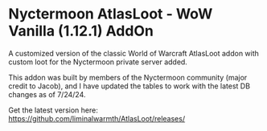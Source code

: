# Nyctermoon AtlasLoot - WoW Vanilla (1.12.1) AddOn

A customized version of the classic World of Warcraft AtlasLoot addon with custom loot for the Nyctermoon private server added.

This addon was built by members of the Nyctermoon community (major credit to Jacob), and I have updated the tables to work with the latest DB changes as of 7/24/24.

Get the latest version here: https://github.com/liminalwarmth/AtlasLoot/releases/
